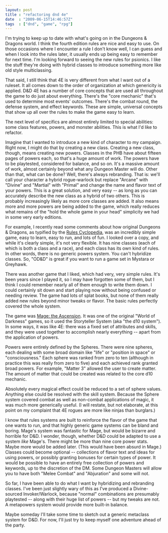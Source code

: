 ```yaml
---
layout: post
title : "refactoring dnd 4e"
date  : "2009-06-15T14:46:57Z"
tags  : ["dnd", "game", "rpg"]
---
```

I'm trying to keep up to date with what's going on in the Dungeons & Dragons
world.  I think the fourth edition rules are nice and easy to use.  On those
occasions where I encounter a rule I don't know well, I can guess and when I
look into the rules later, it usually ends up being easy to remember for next
time.  I'm looking forward to seeing the new rules for psionics.  I like the
stuff they're doing with hybrid classes to introduce something more like old
style multiclassing.

That said, I still think that 4E is very different from what I want out of a
ruleset.  It all comes down to the order of organization at which genericity is
applied.  D&D 4E has a number of core concepts that are used all throughout the
game to do just about everything.  There's the "core mechanic" that's used to
determine most events' outcomes.  There's the combat round, the defense system,
and effect keywords.  These are simple, universal concepts that show up all
over the rules to make the game easy to learn.

The next level of specifics are almost entirely limited to special abilities:
some class features, powers, and monster abilities.  This is what I'd like to
refactor.

Imagine that I wanted to introduce a new kind of character to my campaign.
Right now, I might do that by creating a new class.  Creating a new class,
though, means creating new powers.  Classes in the PHB have about fifteen pages
of powers each, so that's a huge amount of work.  The powers have to be
playtested, considered for balance, and so on.  It's a massive amount of work,
almost certainly beyond what any Dungeon Master will do.  Other than that, what
can be done?  Well, there's always rebranding.  That is: we'll call your
character a hybrid rogue-warlock but replace "Arcane" with "Divine" and
"Martial" with "Primal" and change the name and flavor text of your powers.
This is a great solution, and very easy -- as long as you can accurately
describe the new class as a hybrid of two others.  This is probably
increasingly likely as more core classes are added.  It also means more and
more powers are being added to the game, which really reduces what remains of
the "hold the whole game in your head" simplicity we had in some very early
editions.

For example, I recently read some comments about how original Dungeons &
Dragons, as typified by the [Rules
Cyclopedia](http://en.wikipedia.org/wiki/Rules_Cyclopedia), was an incredibly
simple game, easy to learn, easy to run, and lots of fun.  I looked over a
copy, and while it's clearly simple, it's not very flexible.  It has nine
classes (each of which is both a class and a race), and each class has its own
kind of rules.  In other words, there is no generic powers system.  You can't
hybridize classes.  So, "OD&D" is great if you want to run a game set in
Mystara or Greyhawk.

There was another game that I liked, which had very, very simple rules.  It's
been years since I played it, so I may have forgotten some of them, but I think
I could remember nearly all of them enough to write them down.  I could
certainly sit down and start playing now without being confused or needing
review.  The game had lots of splat books, but none of them really added new
rules beyond minor tweaks or flavor.  The basic rules perfectly covered the
whole system.

The game was [Mage: the
Ascension](http://en.wikipedia.org/wiki/Mage:_the_Ascension).  It was one of
the original "World of Darkness" games, so it used the Storyteller System (aka
"the d10 system").  In some ways, it was like 4E: there was a fixed set of
attributes and skills, and they were used together to accomplish nearly
everything -- apart from the application of powers.

Powers were entirely defined by the Spheres.  There were nine spheres, each
dealing with some broad domain like "life" or "position in space" or
"consciousness."  Each sphere was ranked from zero to ten (although in practice
this was really from zero to five) and each achieved rank granted broad powers.
For example, "Matter 3" allowed the user to create matter.  The amount of
matter that could be created was related to the core d10 mechanic.

Absolutely every magical effect could be reduced to a set of sphere values.
Anything else could be resolved with the skill system.  Because the Sphere
system covered combat as well as non-combat applications of magic, it was much
more generically useful.  (I will restate, but not elaborate, at this point on
my complaint that 4E rogues are more like ninjas than burglars.)

I know that rules systems are built to reinforce the flavor of the game that
one wants to run, and that highly generic game systems can be bland and boring.
Mage's system was fantastic for Mage, but would be bizarre and horrible for
D&D.  I wonder, though, whether D&D could be adapted to use a system *like*
Mage's.  There might be more than nine core power stats.  Maybe more would be
added later.  (This would have been absurd in Mage.)  Classes could become
optional -- collections of flavor text and ideas for using powers, or possibly
granting bonuses for certain types of power.  It would be possible to have an
entirely free collection of powers and keywords, up to the discretion of the
DM.  Some Dungeon Masters will allow you to have both "Melee Combat" and
"Abjuration" and some will not.

So far, I have been able to do what I want by hybridizing and rebranding
classes.  I've been just slightly wary of this as I've produced a
Divine-sourced Invoker/Warlock, because "normal" combinations are presumably
playtested -- along with their huge list of powers -- but my tweaks are not.  A
metapowers system would provide more built-in balance.

Maybe someday I'll take some time to sketch out a generic metaclass system for
D&D.  For now, I'll just try to keep myself one adventure ahead of the party.

